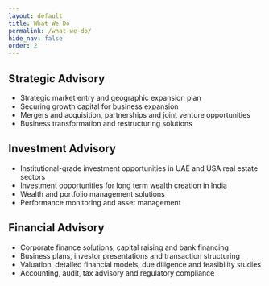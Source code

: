```yaml
---
layout: default
title: What We Do
permalink: /what-we-do/
hide_nav: false
order: 2
---
```


## Strategic Advisory

- Strategic market entry and geographic expansion plan
- Securing growth capital for business expansion 
- Mergers and acquisition, partnerships and joint venture opportunities 
- Business transformation and restructuring solutions 

## Investment Advisory

- Institutional-grade investment opportunities in UAE and USA real estate sectors
- Investment opportunities for long term wealth creation in India
- Wealth and portfolio management solutions
- Performance monitoring and asset management 

## Financial Advisory

- Corporate finance solutions, capital raising and bank financing
- Business plans, investor presentations and transaction structuring
- Valuation, detailed financial models, due diligence and feasibility studies
- Accounting, audit, tax advisory and regulatory compliance
